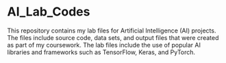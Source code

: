 # AI_Lab_Codes
This repository contains my lab files for Artificial Intelligence (AI) projects. The files include source code, data sets, and output files that were created as part of my coursework. The lab files include the use of popular AI libraries and frameworks such as TensorFlow, Keras, and PyTorch.
